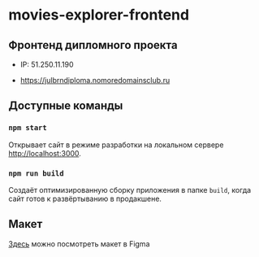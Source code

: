 # movies-explorer-frontend

## Фронтенд дипломного проекта

- IP: 51.250.11.190

- https://julbrndiploma.nomoredomainsclub.ru

## Доступные команды

### `npm start`

Открывает сайт в режиме разработки на локальном сервере [http://localhost:3000](http://localhost:3000).

### `npm run build`

Создаёт оптимизированную сборку приложения в папке `build`, когда сайт готов к развёртыванию в продакшене.

## Макет

[Здесь](https://disk.yandex.ru/d/zGT9RTOcCWsHCA) можно посмотреть макет в Figma
